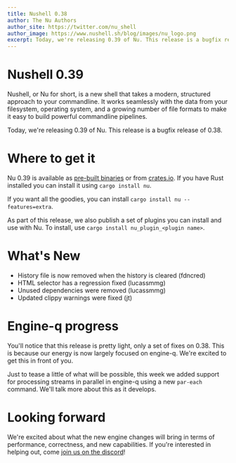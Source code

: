 ```yaml
---
title: Nushell 0.38
author: The Nu Authors
author_site: https://twitter.com/nu_shell
author_image: https://www.nushell.sh/blog/images/nu_logo.png
excerpt: Today, we're releasing 0.39 of Nu. This release is a bugfix release of 0.38.
---
```


# Nushell 0.39

Nushell, or Nu for short, is a new shell that takes a modern, structured approach to your commandline. It works seamlessly with the data from your filesystem, operating system, and a growing number of file formats to make it easy to build powerful commandline pipelines.

Today, we're releasing 0.39 of Nu. This release is a bugfix release of 0.38.

<!-- more -->

# Where to get it

Nu 0.39 is available as [pre-built binaries](https://github.com/nushell/nushell/releases/tag/0.39.0) or from [crates.io](https://crates.io/crates/nu). If you have Rust installed you can install it using `cargo install nu`.

If you want all the goodies, you can install `cargo install nu --features=extra`.

As part of this release, we also publish a set of plugins you can install and use with Nu. To install, use `cargo install nu_plugin_<plugin name>`.

# What's New

* History file is now removed when the history is cleared (fdncred)
* HTML selector has a regression fixed (lucassmmg)
* Unused dependencies were removed (lucassmmg)
* Updated clippy warnings were fixed (jt)

# Engine-q progress

You'll notice that this release is pretty light, only a set of fixes on 0.38. This is because our energy is now largely focused on engine-q. We're excited to get this in front of you.

Just to tease a little of what will be possible, this week we added support for processing streams in parallel in engine-q using a new `par-each` command. We'll talk more about this as it develops.

# Looking forward

We're excited about what the new engine changes will bring in terms of performance, correctness, and new capabilities. If you're interested in helping out, come [join us on the discord](https://discord.gg/NtAbbGn)!
